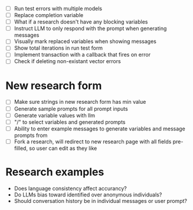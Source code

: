 - [ ] Run test errors with multiple models
- [ ] Replace completion variable
- [ ] What if a research doesn't have any blocking variables
- [ ] Instruct LLM to only respond with the prompt when generating messages
- [ ] Visually mark replaced variables when showing messages
- [ ] Show total iterations in run test form
- [ ] Implement transaction with a callback that fires on error
- [ ] Check if deleting non-existant vector errors

# New research form

- [ ] Make sure strings in new research form has min value
- [ ] Generate sample prompts for all prompt inputs
- [ ] Generate variable values with llm
- [ ] "/" to select variables and generated prompts
- [ ] Ability to enter example messages to generate variables and message prompts from
- [ ] Fork a research, will redirect to new research page with all fields pre-filled, so user can edit as they like

# Research examples

- Does language consistency affect accurancy?
- Do LLMs bias toward identified over anonymous individuals?
- Should conversation history be in individual messages or user prompt?
